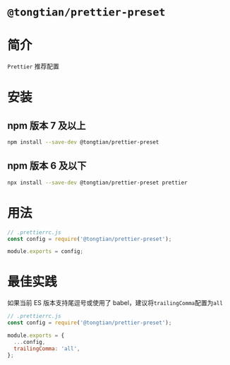 # `@tongtian/prettier-preset`

# 简介

`Prettier` 推荐配置

# 安装

## npm 版本 7 及以上

```sh
npm install --save-dev @tongtian/prettier-preset
```

## npm 版本 6 及以下

```sh
npx install --save-dev @tongtian/prettier-preset prettier
```

# 用法

```js
// .prettierrc.js
const config = require('@tongtian/prettier-preset');

module.exports = config;
```

# 最佳实践

如果当前 ES 版本支持尾逗号或使用了 babel，建议将`trailingComma`配置为`all`

```js
// .prettierrc.js
const config = require('@tongtian/prettier-preset');

module.exports = {
  ...config,
  trailingComma: 'all',
};
```
